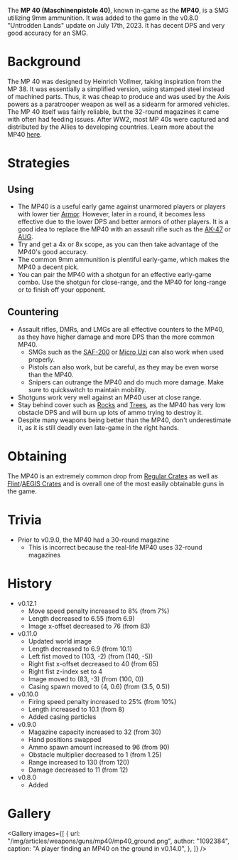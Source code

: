 The **MP 40 (Maschinenpistole 40)**, known in-game as the **MP40**, is a SMG utilizing 9mm ammunition. It was added to the game in the v0.8.0 "Untrodden Lands" update on July 17th, 2023. It has decent DPS and very good accuracy for an SMG.

# Background

The MP 40 was designed by Heinrich Vollmer, taking inspiration from the MP 38. It was essentially a simplified version, using stamped steel instead of machined parts. Thus, it was cheap to produce and was used by the Axis powers as a paratrooper weapon as well as a sidearm for armored vehicles. The MP 40 itself was fairly reliable, but the 32-round magazines it came with often had feeding issues. After WW2, most MP 40s were captured and distributed by the Allies to developing countries. Learn more about the MP40 [here](https://en.wikipedia.org/wiki/MP_40).

# Strategies

## Using

- The MP40 is a useful early game against unarmored players or players with lower tier [Armor](/equipment/armor). However, later in a round, it becomes less effective due to the lower DPS and better armors of other players. It is a good idea to replace the MP40 with an assault rifle such as the [AK-47](weapons/guns/ak47) or [AUG](weapons/guns/aug).
- Try and get a 4x or 8x scope, as you can then take advantage of the MP40's good accuracy.
- The common 9mm ammunition is plentiful early-game, which makes the MP40 a decent pick.
- You can pair the MP40 with a shotgun for an effective early-game combo. Use the shotgun for close-range, and the MP40 for long-range or to finish off your opponent.

## Countering

- Assault rifles, DMRs, and LMGs are all effective counters to the MP40, as they have higher damage and more DPS than the more common MP40.
  - SMGs such as the [SAF-200](weapons/guns/saf200) or [Micro Uzi](weapons/guns/micro_uzi) can also work when used properly.
  - Pistols can also work, but be careful, as they may be even worse than the MP40.
  - Snipers can outrange the MP40 and do much more damage. Make sure to quickswitch to maintain mobility.
- Shotguns work very well against an MP40 user at close range.
- Stay behind cover such as [Rocks](/obstacles/rock) and [Trees](/obstacles/tree), as the MP40 has very low obstacle DPS and will burn up lots of ammo trying to destroy it.
- Despite many weapons being better than the MP40, don't underestimate it, as it is still deadly even late-game in the right hands.

# Obtaining

The MP40 is an extremely common drop from [Regular Crates](/obstacles/regular_crate) as well as [Flint](/obstacles/flint_crate)/[AEGIS Crates](/obstacles/aegis_crate) and is overall one of the most easily obtainable guns in the game.

# Trivia

- Prior to v0.9.0, the MP40 had a 30-round magazine
  - This is incorrect because the real-life MP40 uses 32-round magazines

# History

- v0.12.1
  - Move speed penalty increased to 8% (from 7%)
  - Length decreased to 6.55 (from 6.9)
  - Image x-offset decreased to 76 (from 83)
- v0.11.0
  - Updated world image
  - Length decreased to 6.9 (from 10.1)
  - Left fist moved to (103, -2) (from (140, -5))
  - Right fist x-offset decreased to 40 (from 65)
  - Right fist z-index set to 4
  - Image moved to (83, -3) (from (100, 0))
  - Casing spawn moved to (4, 0.6) (from (3.5, 0.5))
- v0.10.0
  - Firing speed penalty increased to 25% (from 10%)
  - Length increased to 10.1 (from 8)
  - Added casing particles
- v0.9.0
  - Magazine capacity increased to 32 (from 30)
  - Hand positions swapped
  - Ammo spawn amount increased to 96 (from 90)
  - Obstacle multiplier decreased to 1 (from 1.25)
  - Range increased to 130 (from 120)
  - Damage decreased to 11 (from 12)
- v0.8.0
  - Added

# Gallery

<Gallery
  images={[
    {
      url: "/img/articles/weapons/guns/mp40/mp40_ground.png",
      author: "1092384",
      caption: "A player finding an MP40 on the ground in v0.14.0",
    },
  ]}
/>
